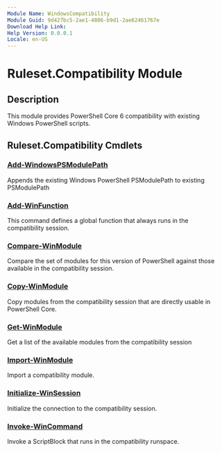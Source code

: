 ```yaml
---
Module Name: WindowsCompatibility
Module Guid: 9d427bc5-2ae1-4806-b9d1-2ae62461767e
Download Help Link:
Help Version: 0.0.0.1
Locale: en-US
---
```


# Ruleset.Compatibility Module

## Description

This module provides PowerShell Core 6 compatibility with existing Windows PowerShell scripts.

## Ruleset.Compatibility Cmdlets

### [Add-WindowsPSModulePath](Add-WindowsPSModulePath.md)

Appends the existing Windows PowerShell PSModulePath to existing PSModulePath

### [Add-WinFunction](Add-WinFunction.md)

This command defines a global function that always runs in the compatibility session.

### [Compare-WinModule](Compare-WinModule.md)

Compare the set of modules for this version of PowerShell against those available in the compatibility session.

### [Copy-WinModule](Copy-WinModule.md)

Copy modules from the compatibility session that are directly usable in PowerShell Core.

### [Get-WinModule](Get-WinModule.md)

Get a list of the available modules from the compatibility session

### [Import-WinModule](Import-WinModule.md)

Import a compatibility module.

### [Initialize-WinSession](Initialize-WinSession.md)

Initialize the connection to the compatibility session.

### [Invoke-WinCommand](Invoke-WinCommand.md)

Invoke a ScriptBlock that runs in the compatibility runspace.

